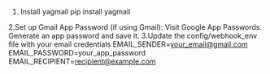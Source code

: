 1. Install yagmail
pip install yagmail

2.Set up Gmail App Password (if using Gmail):
Visit Google App Passwords.
Generate an app password and save it.
3.Update the config/webhook_env file with your email credentials
EMAIL_SENDER=your_email@gmail.com
EMAIL_PASSWORD=your_app_password
EMAIL_RECIPIENT=recipient@example.com

